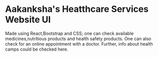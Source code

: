 # Aakanksha's Heatthcare Services Website UI
Made using React,Bootstrap and CSS;
one can check available medicines,nutritious products and health safety products.
One can also check for an online appointment with a doctor.
Further, info about health camps could be checked here.

